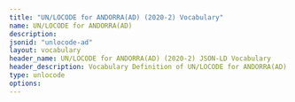 ```yaml
---
title: "UN/LOCODE for ANDORRA(AD) (2020-2) Vocabulary"
name: UN/LOCODE for ANDORRA(AD) 
description: 
jsonid: "unlocode-ad"
layout: vocabulary
header_name: UN/LOCODE for ANDORRA(AD) (2020-2) JSON-LD Vocabulary
header_description: Vocabulary Definition of UN/LOCODE for ANDORRA(AD) (2020-2) semantics in HTML format. JSON-LD format is available at [unlocode-ad.jsonld](/vocabulary/unlocode-ad.jsonld)
type: unlocode
options:
---
```

